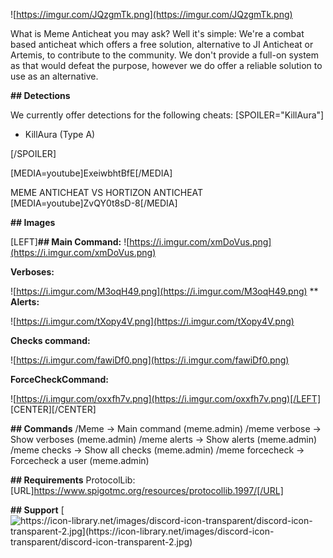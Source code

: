 ![https://imgur.com/JQzgmTk.png](https://imgur.com/JQzgmTk.png)

What is Meme Anticheat you may ask? Well it's simple: We're a combat based anticheat which offers a free solution, alternative to JI Anticheat or Artemis, to contribute to the community. We don't provide a full-on system as that would defeat the purpose, however we do offer a reliable solution to use as an alternative.

**## Detections**

We currently offer detections for the following cheats:
[SPOILER="KillAura"]

* KillAura (Type A)

[/SPOILER]

[MEDIA=youtube]ExeiwbhtBfE[/MEDIA]

MEME ANTICHEAT VS HORTIZON ANTICHEAT
[MEDIA=youtube]ZvQY0t8sD-8[/MEDIA]

**## Images**

[LEFT]**## Main Command:**
![https://i.imgur.com/xmDoVus.png](https://i.imgur.com/xmDoVus.png)

**Verboses:**

![https://i.imgur.com/M3oqH49.png](https://i.imgur.com/M3oqH49.png)
**
**Alerts:**

![https://i.imgur.com/tXopy4V.png](https://i.imgur.com/tXopy4V.png)

**Checks command:**

![https://i.imgur.com/fawiDf0.png](https://i.imgur.com/fawiDf0.png)

**ForceCheckCommand:**

![https://i.imgur.com/oxxfh7v.png](https://i.imgur.com/oxxfh7v.png)[/LEFT]
[CENTER][/CENTER]

**## Commands**
    /Meme -> Main command (meme.admin)
    /meme verbose -> Show verboses (meme.admin)
    /meme alerts -> Show alerts (meme.admin)
    /meme checks -> Show all checks (meme.admin)
    /meme forcecheck <user> -> Forcecheck a user (meme.admin)

**## Requirements**
ProtocolLib: [URL]https://www.spigotmc.org/resources/protocollib.1997/[/URL]

**## Support**
[![https://icon-library.net/images/discord-icon-transparent/discord-icon-transparent-2.jpg](https://icon-library.net/images/discord-icon-transparent/discord-icon-transparent-2.jpg) ]('https://discord.gg/AB3N8mP')
